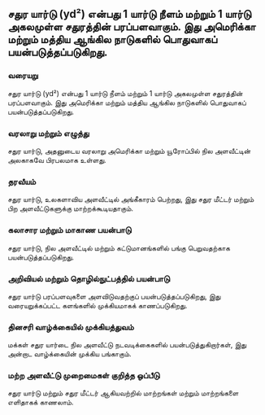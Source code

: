 ## சதுர யார்டு (yd²) என்பது 1 யார்டு நீளம் மற்றும் 1 யார்டு அகலமுள்ள சதுரத்தின் பரப்பளவாகும். இது அமெரிக்கா மற்றும் மத்திய ஆங்கில நாடுகளில் பொதுவாகப் பயன்படுத்தப்படுகிறது.

### வரையறு
சதுர யார்டு (yd²) என்பது 1 யார்டு நீளம் மற்றும் 1 யார்டு அகலமுள்ள சதுரத்தின் பரப்பளவாகும். இது அமெரிக்கா மற்றும் மத்திய ஆங்கில நாடுகளில் பொதுவாகப் பயன்படுத்தப்படுகிறது.

### வரலாறு மற்றும் எழுத்து
சதுர யார்டு, அதனுடைய வரலாறு அமெரிக்கா மற்றும் யூரோப்பில் நில அளவீட்டின் அலகாகவே பிரபலமாக உள்ளது.

### தரவீயம்
சதுர யார்டு, உலகளாவிய அளவீட்டில் அங்கீகாரம் பெற்றது, இது சதுர மீட்டர் மற்றும் பிற அளவீட்டுகளுக்கு மாற்றக்கூடியதாகும்.

### கலாசார மற்றும் மாகாண பயன்பாடு
சதுர யார்டு, நில அளவீட்டில் மற்றும் கட்டுமானங்களில் பங்கு பெறுவதற்காக பயன்படுத்தப்படுகிறது.

### அறிவியல் மற்றும் தொழில்நுட்பத்தில் பயன்பாடு
சதுர யார்டு பரப்பளவுகளை அளவிடுவதற்குப் பயன்படுத்தப்படுகிறது, இது வரையறுக்கப்பட்ட களங்களில் முக்கியமாகக் காணப்படுகிறது.

### தினசரி வாழ்க்கையில் முக்கியத்துவம்
மக்கள் சதுர யார்டை நில அளவீட்டு நடவடிக்கைகளில் பயன்படுத்துகிறார்கள், இது அன்றாட வாழ்க்கையின் முக்கிய பங்காகும்.

### மற்ற அளவீட்டு முறைமைகள் குறித்த ஒப்பீடு
சதுர யார்டு மற்றும் சதுர மீட்டர் ஆகியவற்றில் மாற்றங்கள் மற்றும் மாற்றங்களை எளிதாகக் காணலாம்.

